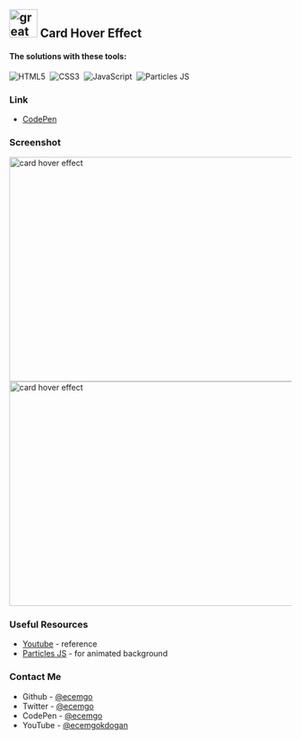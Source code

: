 ## <img src="https://user-images.githubusercontent.com/13468728/233831804-0f5c7ee5-d654-4c13-9c77-a5bd6dc4fe74.jpg" title="great tricks" alt="great tricks" width="50" height="50"/> Card Hover Effect

#### The solutions with these tools:

![HTML5](https://img.shields.io/badge/-HTML5-E34F26?style=for-the-badge&logo=html5&logoColor=white)&nbsp;
![CSS3](https://img.shields.io/badge/-CSS3-1572B6?style=for-the-badge&logo=css3)&nbsp;
![JavaScript](https://img.shields.io/badge/Javascript-F7DF1E.svg?style=for-the-badge&logo=javascript&logoColor=black)&nbsp;
![Particles JS](https://img.shields.io/badge/particles%20js-10135E?style=for-the-badge&logo=particlejs&logoColor=white)&nbsp;

### Link

- [CodePen](https://codepen.io/ecemgo/pen/PoywNzQ)


### Screenshot

<div align="left">
<img src="https://github.com/ecemgo/mini-samples-great-tricks/assets/13468728/969edd55-e63b-4126-bafc-c1e22fa4d8e1" title="card hover effect" alt="card hover effect" width="700" height="400"/>
<img src="https://github.com/ecemgo/mini-samples-great-tricks/assets/13468728/2f0e02dd-01b5-4b11-b962-06439c85d861" title="card hover effect" alt="card hover effect" width="700" height="400"/>
</div>

### Useful Resources

- [Youtube](https://www.youtube.com/watch?v=6-QoF1qY9Bw&t=5s&ab_channel=Webdev) - reference
- [Particles JS](https://github.com/VincentGarreau/particles.js) - for animated background

### Contact Me

- Github - [@ecemgo](https://github.com/ecemgo)
- Twitter - [@ecemgo](https://twitter.com/ecemgo)
- CodePen - [@ecemgo](https://codepen.io/ecemgo)
- YouTube - [@ecemgokdogan](https://www.youtube.com/channel/UCktkPv17cw27PaFGcnZa_aQ)
